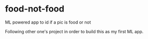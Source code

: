 # food-not-food
ML powered app to id if a pic is food or not

Following other one's project in order to build this as my first ML app.

